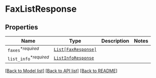 # FaxListResponse



## Properties
Name | Type | Description | Notes
------------ | ------------- | ------------- | -------------
| `faxes`<sup>*_required_</sup> | [```List[FaxResponse]```](FaxResponse.md) |    |  |
| `list_info`<sup>*_required_</sup> | [```ListInfoResponse```](ListInfoResponse.md) |    |  |

[[Back to Model list]](../README.md#documentation-for-models) [[Back to API list]](../README.md#documentation-for-api-endpoints) [[Back to README]](../README.md)

